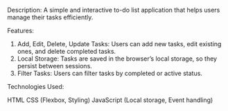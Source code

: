 Description: A simple and interactive to-do list application that helps users manage their tasks efficiently.

Features:

1. Add, Edit, Delete, Update Tasks: Users can add new tasks, edit existing ones, and delete completed tasks.
2. Local Storage: Tasks are saved in the browser’s local storage, so they persist between sessions.
3. Filter Tasks: Users can filter tasks by completed or active status.

Technologies Used:

HTML
CSS (Flexbox, Styling)
JavaScript (Local storage, Event handling)